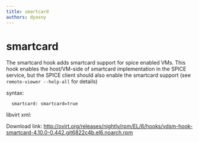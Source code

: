 ```yaml
---
title: smartcard
authors: dyasny
---
```


# smartcard

The smartcard hook adds smartcard support for spice enabled VMs. This hook enables the host/VM-side of smartcard implementation in the SPICE service, but the SPICE client should also enable the smartcard support (see `remote-viewer --help-all` for details)

syntax:

      smartcard: smartcard=true

libvirt xml:

<smartcard mode='passthrough' type='spicevmc'/>

Download link: <http://ovirt.org/releases/nightly/rpm/EL/6/hooks/vdsm-hook-smartcard-4.10.0-0.442.git6822c4b.el6.noarch.rpm>
